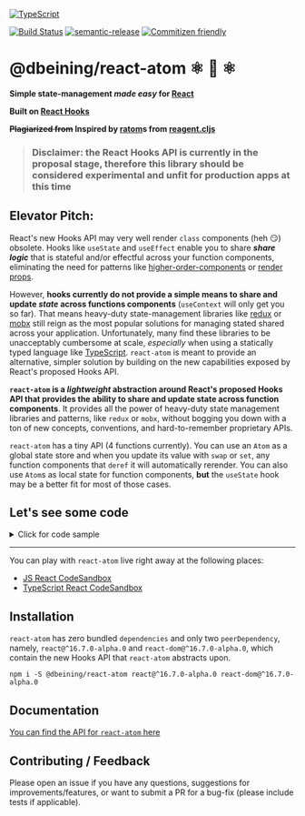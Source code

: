 [![TypeScript](https://badges.frapsoft.com/typescript/love/typescript-150x33.png?v=101)](https://github.com/ellerbrock/typescript-badges/)

[![Build Status](https://travis-ci.com/derrickbeining/react-atom.svg?branch=master)](https://travis-ci.com/derrickbeining/react-atom)
[![semantic-release](https://img.shields.io/badge/%20%20%F0%9F%93%A6%F0%9F%9A%80-semantic--release-e10079.svg)](https://github.com/semantic-release/semantic-release)
[![Commitizen friendly](https://img.shields.io/badge/commitizen-friendly-brightgreen.svg)](http://commitizen.github.io/cz-cli/)

# @dbeining/react-atom ⚛️ 🔄 ⚛️

**Simple state-management _made easy_ for [React](https://reactjs.org/)**

**Built on
[React Hooks](https://github.com/reactjs/reactjs.org/blob/f203cd5d86c4c611a31a4f72c5a91e2db0858ce3/content/docs/hooks-intro.md)**

**~~Plagiarized from~~ Inspired by
[ratom](https://purelyfunctional.tv/guide/reagent/#atoms)s from
[reagent.cljs](https://reagent-project.github.io/)**

> ### Disclaimer: the React Hooks API is currently in the proposal stage, therefore this library should be considered experimental and unfit for production apps at this time

## Elevator Pitch:

React's new Hooks API may very well render `class` components (heh 😏) obsolete.
Hooks like `useState` and `useEffect` enable you to share **_share logic_** that
is stateful and/or effectful across your function components, eliminating the
need for patterns like
[higher-order-components](https://github.com/reactjs/reactjs.org/blob/f203cd5d86c4c611a31a4f72c5a91e2db0858ce3/content/docs/higher-order-components.md)
or
[render props](https://github.com/reactjs/reactjs.org/blob/f203cd5d86c4c611a31a4f72c5a91e2db0858ce3/content/docs/render-props.md).

However, **hooks currently do not provide a simple means to share and update
_state_ across functions components** (`useContext` will only get you so far).
That means heavy-duty state-management libraries like
[redux](https://redux.js.org/) or [mobx](https://mobx.js.org/) still reign as
the most popular solutions for managing stated shared across your application.
Unfortunately, many find these libraries to be unacceptably cumbersome at scale,
_especially_ when using a statically typed language like
[TypeScript](https://www.typescriptlang.org/index.html). `react-atom` is meant
to provide an alternative, simpler solution by building on the new capabilities
exposed by React's proposed Hooks API.

**`react-atom` is a _lightweight_ abstraction around React's proposed Hooks API
that provides the ability to share and update state across function
components**. It provides all the power of heavy-duty state management libraries
and patterns, like `redux` or `mobx`, without bogging you down with a ton of new
concepts, conventions, and hard-to-remember proprietary APIs.

`react-atom` has a tiny API (4 functions currently). You can use an `Atom` as a
global state store and when you update its value with `swap` or `set`, any
function components that `deref` it will automatically rerender. You can also
use `Atom`s as local state for function components, **but** the `useState` hook
may be a better fit for most of those cases.

## Let's see some code

<details>
  <summary>
   Click for code sample 
  </summary>

```jsx
import React from 'react';
import ReactDOM from 'react-dom';
import {Atom, deref, swap} from '@dbeining/react-atom';

/////////////////////// APP STATE /////////////////////////
/**
 * An atom can be constructed with `Atom.of` or its alias, `atom`.
 * Atoms have no methods and cannot be written to. The only way to
 * get the value of an atom is to `deref` it
 */
const stateAtom = Atom.of({
  count: 0,
  text: '',
  data: {
    // ...just imagine
  },
});

/////////////////////// EFFECTS /////////////////////
/**
 * `swap` applies an update function to the current value of the Atom
 * then tells all components referencing the Atom to rerender and read
 * the new state
 */
const increment = () =>
  swap(stateAtom, (state) => ({...state, count: state.count + 1}));

const decrement = () =>
  swap(stateAtom, (state) => ({...state, count: state.count - 1}));

const updateText = (evt) =>
  swap(stateAtom, (state) => ({...state, text: evt.target.value}));

const loadSomething = () =>
  fetch('https://jsonplaceholder.typicode.com/todos/1')
    .then((res) => res.json())
    .then((data) => swap(stateAtom, (state) => ({...state, data})))
    .catch(console.error);

///////////////// COMPONENT  /////////////////////
export const App = () => {
  /**
   * `deref` reads the value of the atom at the time of rendering and
   * subscribes the component to the Atom so that it will rerender any
   * time the Atom's value changes. It will automatically unsubscribe
   * from Atom updates when the component unmounts.
   */
  const {count, data, text} = deref(stateAtom);

  return (
    <div>
      <h1>Count: {count}</h1>
      <button onClick={increment}>Moar</button>
      <button onClick={decrement}>Less</button>
      <button onClick={loadSomething}>Load Data</button>
      <input type="text" onChange={updateText} value={text} />
      <p>{JSON.stringify(data, null, '  ')}</p>
    </div>
  );
};

ReactDOM.render(<App />, document.getElementById('root'));
```

</details>

---

You can play with `react-atom` live right away at the following places:

- [JS React CodeSandbox](https://codesandbox.io/s/5v6wlwy2yn)
- [TypeScript React CodeSandbox](https://codesandbox.io/s/vmnzyl7jm7)

## Installation

`react-atom` has zero bundled `dependencies` and only two `peerDependency`,
namely, `react@^16.7.0-alpha.0` and `react-dom@^16.7.0-alpha.0`, which contain
the new Hooks API that `react-atom` abstracts upon.

```
npm i -S @dbeining/react-atom react@^16.7.0-alpha.0 react-dom@^16.7.0-alpha.0
```

## Documentation

[You can find the API for `react-atom` here](https://derrickbeining.github.io/react-atom/)

## Contributing / Feedback

Please open an issue if you have any questions, suggestions for
improvements/features, or want to submit a PR for a bug-fix (please include
tests if applicable).
